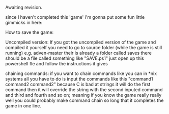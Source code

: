 Awaiting revision.

since I haven't completed this 'game' i'm gonna put some fun little gimmicks in here:

How to save the game:

Uncompiled version:
If you got the uncompiled version of the game and compiled it yourself you need to go
to source folder (while the game is still running) e.g. adven-master their is already
a folder called saves there should be a file called something like "SAVE.ps1" just open
up this powershell fle and follow the instructions it gives

chaining commands:
if you want to chain commands like you can in *nix systems all you have to do is
input the commands like this "command1 command2 command2" because C is bad at strings
it will do the first command then it will override the string with the second inputed
command and third and fourth and so on; meaning if you know the game really really well
you could probably make command chain so long that it completes the game in one line.
